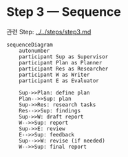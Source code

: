 # Step 3 — Sequence

관련 Step: [../../steps/step3.md](../../steps/step3.md)

```mermaid
sequenceDiagram
    autonumber
    participant Sup as Supervisor
    participant Plan as Planner
    participant Res as Researcher
    participant W as Writer
    participant E as Evaluator

    Sup->>Plan: define plan
    Plan-->>Sup: plan
    Sup->>Res: research tasks
    Res-->>Sup: findings
    Sup->>W: draft report
    W-->>Sup: report
    Sup->>E: review
    E-->>Sup: feedback
    Sup-->>W: revise (if needed)
    W-->>Sup: final report
```
